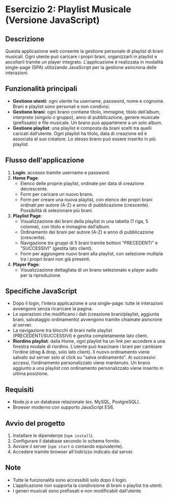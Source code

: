 
# Esercizio 2: Playlist Musicale (Versione JavaScript)

## Descrizione

Questa applicazione web consente la gestione personale di playlist di brani musicali. Ogni utente può caricare i propri brani, organizzarli in playlist e ascoltarli tramite un player integrato. L'applicazione è realizzata in modalità single-page (SPA) utilizzando JavaScript per la gestione asincrona delle interazioni.

## Funzionalità principali

- **Gestione utenti**: ogni utente ha username, password, nome e cognome. Brani e playlist sono personali e non condivisi.
- **Gestione brani**: ogni brano contiene titolo, immagine, titolo dell’album, interprete (singolo o gruppo), anno di pubblicazione, genere musicale (prefissato) e file musicale. Un brano può appartenere a un solo album.
- **Gestione playlist**: una playlist è composta da brani scelti tra quelli caricati dall’utente. Ogni playlist ha titolo, data di creazione ed è associata al suo creatore. Lo stesso brano può essere inserito in più playlist.

## Flusso dell'applicazione

1. **Login**: accesso tramite username e password.
2. **Home Page**:
   - Elenco delle proprie playlist, ordinate per data di creazione decrescente.
   - Form per caricare un nuovo brano.
   - Form per creare una nuova playlist, con elenco dei propri brani ordinati per autore (A-Z) e anno di pubblicazione (crescente). Possibilità di selezionare più brani.
3. **Playlist Page**:
   - Visualizzazione dei brani della playlist in una tabella (1 riga, 5 colonne), con titolo e immagine dell’album.
   - Ordinamento dei brani per autore (A-Z) e anno di pubblicazione (crescente).
   - Navigazione tra gruppi di 5 brani tramite bottoni "PRECEDENTI" e "SUCCESSIVI" (gestita lato client).
   - Form per aggiungere nuovi brani alla playlist, con selezione multipla tra i propri brani non già presenti.
4. **Player Page**:
   - Visualizzazione dettagliata di un brano selezionato e player audio per la riproduzione.

## Specifiche JavaScript

- Dopo il login, l’intera applicazione è una single-page: tutte le interazioni avvengono senza ricaricare la pagina.
- Le operazioni che modificano i dati (creazione brani/playlist, aggiunta brani, salvataggio ordinamento) avvengono tramite chiamate asincrone al server.
- La navigazione tra blocchi di brani nelle playlist (PRECEDENTI/SUCCESSIVI) è gestita completamente lato client.
- **Riordino playlist**: dalla Home, ogni playlist ha un link per accedere a una finestra modale di riordino. L’utente può trascinare i brani per cambiare l’ordine (drag & drop, solo lato client). Il nuovo ordinamento viene salvato sul server solo al click su "salva ordinamento". Ai successivi accessi, l’ordinamento personalizzato viene mantenuto. Un brano aggiunto a una playlist con ordinamento personalizzato viene inserito in ultima posizione.

## Requisiti

- Node.js e un database relazionale (es. MySQL, PostgreSQL).
- Browser moderno con supporto JavaScript ES6.

## Avvio del progetto

1. Installare le dipendenze (`npm install`).
2. Configurare il database secondo lo schema fornito.
3. Avviare il server (`npm start` o comando equivalente).
4. Accedere tramite browser all’indirizzo indicato dal server.

## Note

- Tutte le funzionalità sono accessibili solo dopo il login.
- L’applicazione non supporta la condivisione di brani o playlist tra utenti.
- I generi musicali sono prefissati e non modificabili dall’utente.


